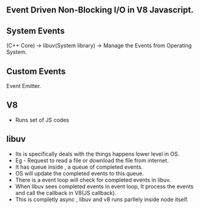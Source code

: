 
 Event Driven Non-Blocking I/O in V8 Javascript.
-------------------------------------------------------------------

System Events 
-------------

 (C++ Core) -> libuv(System library) -> Manage the Events from Operating System.

Custom Events 
-------------

Event Emitter.

V8  
---
- Runs set of JS codes 

libuv 
-----

- Its is specifically deals with the things happens lower level in OS.
- Eg - Request to read  a file or download the file from internet.
- It has queue inside , a queue of completed events. 
- OS will update the completed events to this queue.
- There is a event loop will check for completed events in libuv. 
- When libuv sees completed events in event loop, It process the events and call the callback in V8(JS callback). 
- This is completly async , libuv and v8 runs parllely inside node itself.






